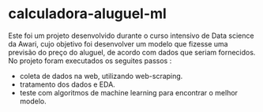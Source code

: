 # calculadora-aluguel-ml

Este foi um projeto desenvolvido durante o curso intensivo de Data science da Awari, cujo objetivo foi desenvolver um modelo que fizesse uma previsão do preço do aluguel, de acordo com dados que seriam fornecidos.
No projeto foram executados os seguites passos :
 - coleta de dados na web, utilizando web-scraping.
 - tratamento dos dados e EDA.
 - teste com algoritmos de machine learning para encontrar o melhor modelo.
